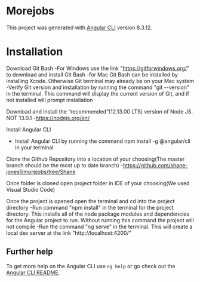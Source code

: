 # Morejobs

This project was generated with [Angular CLI](https://github.com/angular/angular-cli) version 8.3.12.

# Installation
Download Git Bash
-For Windows use the link "https://gitforwindows.org/" to download and install Git Bash
-for Mac Git Bash can be installed by installing Xcode. Otherwise Git terminal may already be on your Mac system
-Verify Git version and installation by running the command "git --version" in the terminal. This command will display the current version of Git, and if not installed will prompt installation

Download and install the “recommended”(12.13.00 LTS) version of Node JS. NOT 13.0.1
-https://nodejs.org/en/

Install Angular CLI
- Install Angular CLI by running the command npm install -g @angular/cli in your terminal

Clone the Github Repository into a location of your choosing(The master branch should be the most up to date branch)
-https://github.com/shane-jones1/morejobs/tree/Shane

Once folder is cloned open project folder in IDE of your choosing(We used Visual Studio Code)

Once the project is opened open the terminal and cd into the project directory
-Run command "npm install" in the terminal for the project directory. This installs all of the node package modules and dependencies for the Angular project to run. Without running this command the project will not compile
-Run the command "ng serve" in the terminal. This will create a local dev server at the link "http://localhost:4200/"



## Further help

To get more help on the Angular CLI use `ng help` or go check out the [Angular CLI README](https://github.com/angular/angular-cli/blob/master/README.md).
